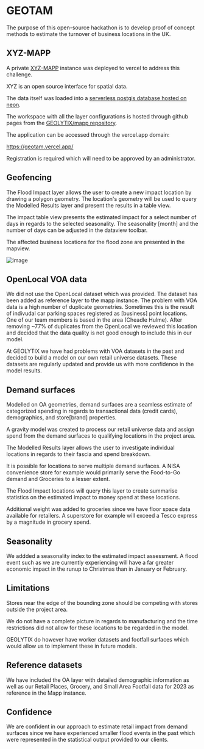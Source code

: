 # GEOTAM

The purpose of this open-source hackathon is to develop proof of concept methods to estimate the turnover of business locations in the UK.

## XYZ-MAPP

A private [XYZ-MAPP](https://github.com/GEOLYTIX/xyz) instance was deployed to vercel to address this challenge.

XYZ is an open source interface for spatial data. 

The data itself was loaded into a [serverless postgis database hosted on neon](https://neon.tech/docs/introduction/serverless).

The workspace with all the layer configurations is hosted through github pages from the [GEOLYTIX/mapp repository](https://github.com/GEOLYTIX/mapp/tree/main/geotam).

The application can be accessed through the vercel.app domain:

https://geotam.vercel.app/

Registration is required which will need to be approved by an administrator.

## Geofencing

The Flood Impact layer allows the user to create a new impact location by drawing a polygon geometry. The location's geometry will be used to query the Modelled Results layer and present the results in a table view.

The impact table view presents the estimated impact for a select number of days in regards to the selected seasonality. The seasonality [month] and the number of days can be adjusted in the dataview toolbar.

The affected business locations for the flood zone are presented in the mapview.

![image](https://github.com/user-attachments/assets/a0d0a7ca-be68-4d35-a2e5-b75b32a00d17)

## OpenLocal VOA data

We did not use the OpenLocal dataset which was provided. The dataset has been added as reference layer to the mapp instance. The problem with VOA data is a high number of duplicate geometries. Sometimes this is the result of indivudal car parking spaces registered as [business] point locations. One of our team members is based in the area (Cheadle Hulme). After removing ~77% of duplicates from the OpenLocal we reviewed this location and decided that the data quality is not good enough to include this in our model.

At GEOLYTIX we have had problems with VOA datasets in the past and decided to build a model on our own retail universe datasets. These datasets are regularly updated and provide us with more confidence in the model results.

## Demand surfaces

Modelled on OA geometries, demand surfaces are a seamless estimate of categorized spending in regards to transactional data (credit cards), demographics, and store[brand] properties.

A gravity model was created to process our retail universe data and assign spend from the demand surfaces to qualifying locations in the project area.

The Modelled Results layer allows the user to investigate individual locations in regards to their fascia and spend breakdown.

It is possible for locations to serve multiple demand surfaces. A NISA convenience store for example would primarily serve the Food-to-Go demand and Groceries to a lesser extent.

The Flood Impact locations will query this layer to create summarise statistics on the estimated impact to money spend at these locations.

Additional weight was added to groceries since we have floor space data available for retailers. A superstore for example will exceed a Tesco express by a magnitude in grocery spend.

## Seasonality

We addded a seasonality index to the estimated impact assessment. A flood event such as we are currently experiencing will have a far greater economic impact in the runup to Christmas than in January or February.

## Limitations

Stores near the edge of the bounding zone should be competing with stores outside the project area.

We do not have a complete picture in regards to manufacturing and the time restrictions did not allow for these locations to be regarded in the model.

GEOLYTIX do however have worker datasets and footfall surfaces which would allow us to implement these in future models.

## Reference datasets

We have included the OA layer with detailed demographic information as well as our Retail Places, Grocery, and Small Area Footfall data for 2023 as reference in the Mapp instance.

## Confidence

We are confident in our approach to estimate retail impact from demand surfaces since we have experienced smaller flood events in the past which were represented in the statistical output provided to our clients.

